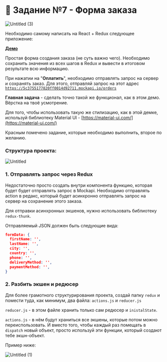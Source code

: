 # 📝 Задание №7 - Форма заказа

![Untitled (3)](https://user-images.githubusercontent.com/57808776/114497552-9ff4cc00-9c4c-11eb-9224-cbe3aed344e3.png)

Необходимо самому написать на React + Redux следующее приложение:

[**Демо**](https://order-form-three.vercel.app/)

Простая форма создания заказа (не суть важно чего). Необходимо сохранить значения из всех шагов в Redux и вывести в итоговом результате всю информацию.

При нажатии на "**Оплатить**", необходимо отправлять запрос на сервер и сохранять заказ. Для этого, отправляй запрос на этот адрес [`https://5c3755177820ff0014d92711.mockapi.io/orders`](https://5c3755177820ff0014d92711.mockapi.io/orders)

**Главная задача** - сделать точно такой же функционал, как в этом демо. Вёрстка на твоё усмотрение.

Для того, чтобы использовать такую же стилизацию, как в этой демке, используй библиотеку Material UI - [https://material-ui.com/](https://material-ui.com/)

Красным помечено задание, которые необходимо выполнить, второе по желанию.

### Структура проекта:

![Untitled](https://user-images.githubusercontent.com/57808776/114497203-c9f9be80-9c4b-11eb-871c-8f8d9da1c3db.png)

### 1. Отправлять запрос через Redux

Недостаточно просто создать внутри компонента функцию, которая будет будет отправлять запрос в Mockapi. Необходимо отправлять action в редакс, который будет асинхронно отправлять запрос на сервер на сохранение этого заказа.

Для отправки асинхронных экшенов, нужно использовать библиотеку `redux-thunk`.

Отправляемый JSON должен быть следующие вида:

```json
formData: {
  firstName: '',
  lastName: '',
  city: '',
  country: '',
  phone: '',
  deliveryMethod: '',
  paymentMethod: '',
}
```

### 2. Разбить экшен и редюсер

Для более грамотного структурирования проекта, создай папку `redux` и помести туда, как минимум, два файла: `actions.js` и `reducer.js`

`reducer.js` - в этом файле хранить только сам редюсер и `inistalState`.

`actions.js` - в нём будут храниться все экшены, которые потом можно переиспользовать. И вместо того, чтобы каждый раз помещать в `dispatch` новый объект, просто используй эти функции, который создают тебе экшн-объект.

Пример ниже:

![Untitled (1)](https://user-images.githubusercontent.com/57808776/114497217-d251f980-9c4b-11eb-981c-af677f95fd92.png)
